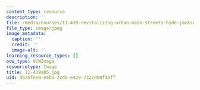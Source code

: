 ```yaml
---
content_type: resource
description: ''
file: /media/courses/11-439-revitalizing-urban-main-streets-hyde-jackson-square-roslindale-square-boston-spring-2005/d625fee0e4ba2cd6e42973220b0f46ff_11-439s05.jpg
file_type: image/jpeg
image_metadata:
  caption: ''
  credit: ''
  image-alt: ''
learning_resource_types: []
ocw_type: OCWImage
resourcetype: Image
title: 11-439s05.jpg
uid: d625fee0-e4ba-2cd6-e429-73220b0f46ff
---
```

